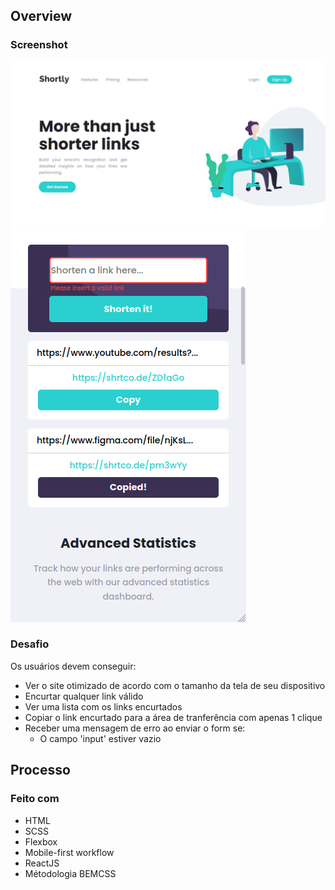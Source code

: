 ## Overview

### Screenshot

![200, 300](./src/assets/screenshots/index-desktop.png)
![](./src/assets/screenshots/links-mobile.png)

### Desafio

Os usuários devem conseguir:

- Ver o site otimizado de acordo com o tamanho da tela de seu dispositivo
- Encurtar qualquer link válido
- Ver uma lista com os links encurtados
- Copiar o link encurtado para a área de tranferência com apenas 1 clique
- Receber uma mensagem de erro ao enviar o form se:
  - O campo 'input' estiver vazio

## Processo

### Feito com

- HTML
- SCSS
- Flexbox
- Mobile-first workflow
- ReactJS
- Métodologia BEMCSS




